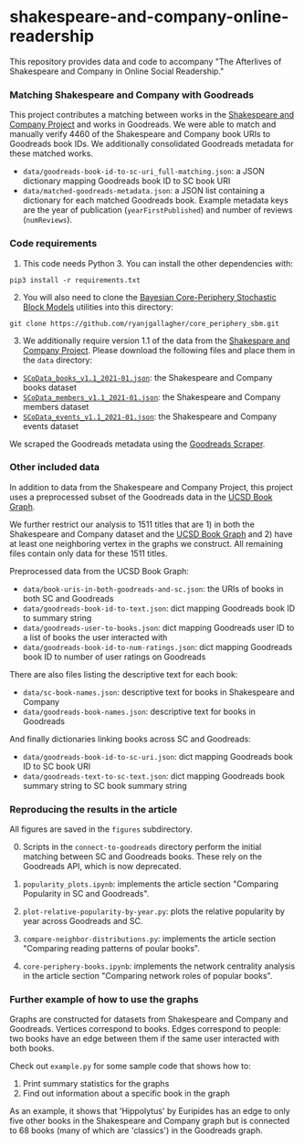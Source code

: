 # shakespeare-and-company-online-readership

This repository provides data and code to accompany
"The Afterlives of Shakespeare and Company in Online Social Readership."

### Matching Shakespeare and Company with Goodreads

This project contributes a matching between works
in the [Shakespeare and Company Project][] and works in Goodreads.
We were able to match and manually verify 4460
of the Shakespeare and Company book URIs to Goodreads book IDs.
We additionally consolidated Goodreads metadata for these matched works.
- `data/goodreads-book-id-to-sc-uri_full-matching.json`: a JSON dictionary mapping Goodreads book ID to SC book URI
- `data/matched-goodreads-metadata.json`: a JSON list containing a dictionary for each matched Goodreads book. Example metadata keys are the year of publication (`yearFirstPublished`) and number of reviews (`numReviews`).

[Shakespeare and Company Project]: https://shakespeareandco.princeton.edu/

### Code requirements

1. This code needs Python 3. You can install the other dependencies with:
```
pip3 install -r requirements.txt
```

2. You will also need to clone the
[Bayesian Core-Periphery Stochastic Block Models](https://github.com/ryanjgallagher/core_periphery_sbm)
utilities into this directory:

```
git clone https://github.com/ryanjgallagher/core_periphery_sbm.git
```

3. We additionally require version 1.1 of the data from the
[Shakespare and Company Project](https://shakespeareandco.princeton.edu/about/data/).
Please download the following files and place them in the `data` directory:
- [`SCoData_books_v1.1_2021-01.json`](https://dataspace.princeton.edu/bitstream/88435/dsp016d570067j/3/SCoData_books_v1.1_2021-01.json): the Shakespeare and Company books dataset
- [`SCoData_members_v1.1_2021-01.json`](https://dataspace.princeton.edu/bitstream/88435/dsp01b5644v608/3/SCoData_members_v1.1_2021-01.json): the Shakespeare and Company members dataset
- [`SCoData_events_v1.1_2021-01.json`](https://dataspace.princeton.edu/bitstream/88435/dsp012n49t475g/3/SCoData_events_v1.1_2021-01.json): the Shakespeare and Company events dataset

We scraped the Goodreads metadata using the [Goodreads Scraper](https://github.com/maria-antoniak/goodreads-scraper).


### Other included data

In addition to data from the Shakespeare and Company Project,
this project uses a preprocessed subset of the Goodreads data in the
[UCSD Book Graph](https://sites.google.com/eng.ucsd.edu/ucsdbookgraph/home).

We further restrict our analysis to 1511 titles that are 1) in both the Shakespeare and Company dataset and the
[UCSD Book Graph](https://sites.google.com/eng.ucsd.edu/ucsdbookgraph/home)
and 2) have at least one neighboring vertex in the graphs we construct.
All remaining files contain only data for these 1511 titles.

Preprocessed data from the UCSD Book Graph:
- `data/book-uris-in-both-goodreads-and-sc.json`: the URIs of books in both SC and Goodreads
- `data/goodreads-book-id-to-text.json`: dict mapping Goodreads book ID to summary string
- `data/goodreads-user-to-books.json`: dict mapping Goodreads user ID to a list of books the user interacted with
- `data/goodreads-book-id-to-num-ratings.json`: dict mapping Goodreads book ID to number of user ratings on Goodreads

There are also files listing the descriptive text for each book:
- `data/sc-book-names.json`: descriptive text for books in Shakespeare and Company
- `data/goodreads-book-names.json`: descriptive text for books in Goodreads

And finally dictionaries linking books across SC and Goodreads:
- `data/goodreads-book-id-to-sc-uri.json`: dict mapping Goodreads book ID to SC book URI
- `data/goodreads-text-to-sc-text.json`: dict mapping Goodreads book summary string to SC book summary string


### Reproducing the results in the article

All figures are saved in the `figures` subdirectory.

0. Scripts in the `connect-to-goodreads` directory perform the initial matching between SC and Goodreads books. These rely on the Goodreads API, which is now deprecated.

1. `popularity_plots.ipynb`:
implements the article section "Comparing Popularity in SC and Goodreads".

2. `plot-relative-popularity-by-year.py`:
plots the relative popularity by year across Goodreads and SC.

3. `compare-neighbor-distributions.py`:
implements the article section "Comparing reading patterns of poular books".

4. `core-periphery-books.ipynb`:
implements the network centrality analysis in the article section "Comparing network roles of popular books".

### Further example of how to use the graphs

Graphs are constructed for datasets from Shakespeare and Company and Goodreads.
Vertices correspond to books. Edges correspond to people: two books have an edge
between them if the same user interacted with both books.

Check out `example.py` for some sample code that shows how to:
1. Print summary statistics for the graphs
2. Find out information about a specific book in the graph

As an example, it shows that 'Hippolytus' by Euripides has an edge to only five other books
in the Shakespeare and Company graph but is connected to 68 books (many of which are 'classics') in the Goodreads graph.



